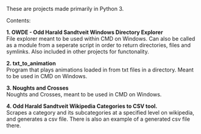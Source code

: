 These are projects made primarily in Python 3.

Contents:

**1. OWDE - Odd Harald Sandtveit Windows Directory Explorer**  
File explorer meant to be used within CMD on Windows. Can also be called as a module from a seperate script in order to return directories, files and symlinks. Also included in other projects for functonality.  
  
**2. txt_to_animation**  
Program that plays animations loaded in from txt files in a directory. Meant to be used in CMD on Windows.  
  
**3. Noughts and Crosses**  
Noughts and Crosses, meant to be used in CMD on Windows.  
  
**4. Odd Harald Sandtveit Wikipedia Categories to CSV tool.**  
Scrapes a category and its subcategories at a specified level on wikipedia, and generates a csv file. There is also an example of a generated csv file there.
